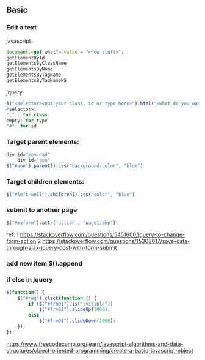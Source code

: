 ## Basic 

### Edit a text   
javascript
```javascript
document.<get what?>.value = "<new stuff>";
getElementById
getElementsByClassName
getElementsByName
getElementsByTagName
getElementsByTagNameNS
```
jquery
```javascript
$("<selector><put your class, id or type here>").html("<what do you want to change>");
<selector>:
"." : for class
empty: for type
"#": for id
```

### Target parent elements:  

```javascript
div id="mom-dad"
    div id="son"
$("#son").parent().css("background-color", "blue")
```

### Target children elements:  

```javascript
$("#left-well").children().css("color", "blue")
```

### submit to another page  

```javascript
$("#myform").attr('action', 'page1.php');
```

ref:
1 https://stackoverflow.com/questions/5451600/jquery-to-change-form-action
2 https://stackoverflow.com/questions/15308017/save-data-through-ajax-jquery-post-with-form-submit
### add new item $().append

### if else in jquery

```javascript
$(function() {
    $("#reg").click(function () {
        if ($("#frm01").is(":visible"))
            $("#frm01").slideUp(1000);
        else
            $("#frm01").slideDown(1000);
    });
});
```

https://www.freecodecamp.org/learn/javascript-algorithms-and-data-structures/object-oriented-programming/create-a-basic-javascript-object
